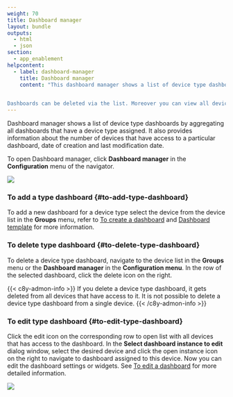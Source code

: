 ```yaml
---
weight: 70
title: Dashboard manager
layout: bundle
outputs:
  - html
  - json
section:
  - app_enablement
helpcontent:
  - label: dashboard-manager
    title: Dashboard manager
    content: "This dashboard manager shows a list of device type dashboards by aggregating all dashboards that have a device type assigned. 
    

Dashboards can be deleted via the list. Moreover you can view all devices that have access to a particular dashboard. Dashboards can be edited by navigating to the device view."
---
```


Dashboard manager shows a list of device type dashboards by aggregating all dashboards that have a device type assigned.
It also provides information about the number of devices that have access to a particular dashboard, date of creation and last modification date.

To open Dashboard manager, click **Dashboard manager** in the **Configuration** menu of the navigator.

<img src="/images/users-guide/cockpit/dashboard-manager.png" name="Dashboard manager"/>


### To add a type dashboard {#to-add-type-dashboard}

To add a new dashboard for a device type select the device from the device list in the **Groups** menu, refer to [To create a dashboard](/cockpit/working-with-dashboards/#to-create-a-dashboard) and [Dashboard template](/cockpit/working-with-dashboards/#dashboard-template) for more information. 

### To delete type dashboard {#to-delete-type-dashboard}

To delete a device type dashboard, navigate to the device list in the **Groups** menu or the **Dashboard manager** in the **Configuration menu**. In the row of the selected dashboard, click the delete icon <i class="dlt-c8y-icon-editing-trash text-danger icon-20"></i> on the right.

{{< c8y-admon-info >}}
If you delete a device type dashboard, it gets deleted from all devices that have access to it. It is not possible to delete a device type dashboard from a single device.
{{< /c8y-admon-info >}}

### To edit type dashboard {#to-edit-type-dashboard}

Click the edit icon <i class="dlt-c8y-icon-edit1 text-primary icon-20"></i> on the corresponding row to open list with all devices that has access to the dashboard.
In the **Select dashboard instance to edit** dialog window, select the desired device and click the open instance icon <i class="dlt-c8y-icon-file-create text-primary icon-20"></i> on the right to navigate to dashboard assigned to this device. Now you can edit the dashboard settings or widgets. See [To edit a dashboard](/cockpit/working-with-dashboards/#to-edit-a-dashboard) for more detailed information.

<img src="/images/users-guide/cockpit/dashboard-manager-edit.png" name="Dashboard manager edit"/>
